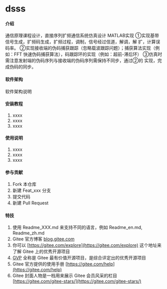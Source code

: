 # dsss

#### 介绍
通信原理课程设计，直接序列扩频通信系统仿真设计
MATLAB实现
①实现基带信号生成，扩频码生成，扩频过程，调制，信号经过信道，解调，解
扩，计算误码率。
②实现接收端的伪码捕获跟踪（忽略载波跟踪问题）；捕获算法实现（例如：FFT
快速伪码捕获算法），码跟踪环的实现（例如：超前-滞后环）
③仿真时需注意发射端的伪码序列与接收端的伪码序列需保持不同步，通过②的
实现，完成伪码的同步。

#### 软件架构
软件架构说明


#### 安装教程

1.  xxxx
2.  xxxx
3.  xxxx

#### 使用说明

1.  xxxx
2.  xxxx
3.  xxxx

#### 参与贡献

1.  Fork 本仓库
2.  新建 Feat_xxx 分支
3.  提交代码
4.  新建 Pull Request


#### 特技

1.  使用 Readme\_XXX.md 来支持不同的语言，例如 Readme\_en.md, Readme\_zh.md
2.  Gitee 官方博客 [blog.gitee.com](https://blog.gitee.com)
3.  你可以 [https://gitee.com/explore](https://gitee.com/explore) 这个地址来了解 Gitee 上的优秀开源项目
4.  [GVP](https://gitee.com/gvp) 全称是 Gitee 最有价值开源项目，是综合评定出的优秀开源项目
5.  Gitee 官方提供的使用手册 [https://gitee.com/help](https://gitee.com/help)
6.  Gitee 封面人物是一档用来展示 Gitee 会员风采的栏目 [https://gitee.com/gitee-stars/](https://gitee.com/gitee-stars/)
